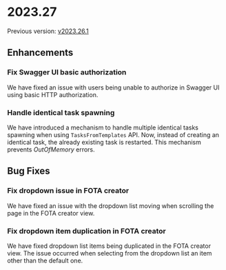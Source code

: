 # 2023.27

Previous version: [v2023.26.1](v2023.26.1.md)

## Enhancements

### Fix Swagger UI basic authorization
We have fixed an issue with users being unable to authorize in Swagger UI using basic HTTP authorization.

### Handle identical task spawning
We have introduced a mechanism to handle multiple identical tasks spawning when using `TasksFromTemplates` API. Now, instead of creating an identical task, the already existing task is restarted. This mechanism prevents *OutOfMemory* errors. 

## Bug Fixes

### Fix dropdown issue in FOTA creator
We have fixed an issue with the dropdown list moving when scrolling the page in the FOTA creator view.

### Fix dropdown item duplication in FOTA creator
We have fixed dropdown list items being duplicated in the FOTA creator view. The issue occurred when selecting from the dropdown list an item other than the default one.
